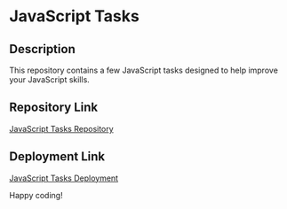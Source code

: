# JavaScript Tasks

## Description
This repository contains a few JavaScript tasks designed to help improve your JavaScript skills.

## Repository Link
[JavaScript Tasks Repository](https://github.com/Ashutosh-K0/Java-Script-Tasks)

## Deployment Link
[JavaScript Tasks Deployment](https://ashutosh-k0.github.io/Java-Script-Tasks/Ethnus_MERN_1/)

Happy coding!
